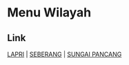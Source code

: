 # Menu Wilayah

## Link

[LAPRI](https://github.com/gigit-pemilu/pemilu-2024-65-kalimantan-utara/tree/main/pileg-dpr/hitung-suara/sub/65-kalimantan-utara/sub/03-nunukan/sub/11-sebatik-utara/sub/2002-lapri)
 | 
[SEBERANG](https://github.com/gigit-pemilu/pemilu-2024-65-kalimantan-utara/tree/main/pileg-dpr/hitung-suara/sub/65-kalimantan-utara/sub/03-nunukan/sub/11-sebatik-utara/sub/2003-seberang)
 | 
[SUNGAI PANCANG](https://github.com/gigit-pemilu/pemilu-2024-65-kalimantan-utara/tree/main/pileg-dpr/hitung-suara/sub/65-kalimantan-utara/sub/03-nunukan/sub/11-sebatik-utara/sub/2001-sungai-pancang)

